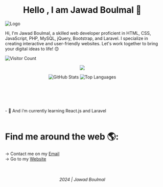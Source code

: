 
<h1 align="center"> Hello , I am Jawad Boulmal 👋</h1>

![Logo](https://www.mediafire.com/convkey/4e66/v3smvp7rf5ahkc27g.jpg)


Hi, I'm Jawad Boulmal, a skilled web developer proficient in HTML, CSS,  JavaScript, PHP, MySQL, jQuery, Bootstrap, and Laravel. I specialize in  creating interactive and user-friendly websites. Let's work together to  bring your digital ideas to life! 😊


![Visitor Count](https://komarev.com/ghpvc/?username=SKayologie&style=flat-square&color=blue)


<p align="center" >
<img src="https://github-readme-stats.vercel.app/api?username=Skayologie&show_icons=true&theme=radical"/>
</p>
<p align="center" >

  <img src="https://github-readme-stats.vercel.app/api/top-langs/?username=skayologie&layout=compact&theme=radical" alt="GitHub Stats" />
  <img src="https://streak-stats.demolab.com?user=skayologie&theme=dracula&hide_border=true&card_width=200&card_height=150&hide_current_streak=true&hide_longest_streak=true" alt="Top Languages" />
</p>


<p align="center">
  <br>
    <img src="https://img.shields.io/badge/HTML5-E34F26?style=flat-square&logo=html5&logoColor=white" alt="">
    <img src="https://img.shields.io/badge/CSS3-1572B6?style=flat-square&logo=css3&logoColor=white" alt="">
    <img src="https://img.shields.io/badge/JavaScript-F7DF1E?style=flat-square&logo=javascript&logoColor=black" alt="">
    <img src="https://img.shields.io/badge/PHP-777BB4?style=flat-square&logo=php&logoColor=white" alt="">
    <img src="https://img.shields.io/badge/MySQL-black?style=flat-square&logo=mysql&logoColor=white" alt="">
    <img src="https://img.shields.io/badge/Python-3776AB?style=flat-square&logo=python&logoColor=white" alt="">
    <img src="https://img.shields.io/badge/C Language-00599C?style=flat-square&logo=c&logoColor=white" alt="">
</p>
<p align="center">
    <img src="https://img.shields.io/badge/Figma-F24E1E?style=flat-square&logo=Figma&logoColor=white" alt="">
    <img src="https://img.shields.io/badge/git-071329?style=flat-square&logo=git&logoColor=F05032" alt="">
    <img src="https://img.shields.io/badge/github-071329?style=flat-square&logo=github&logoColor=white" alt="">    
</p>
- 🌱 And i’m currently learning React.js and Laravel
<br>
<br>
<h1>
  Find me around the web 🌎:
</h1>


<p>
  -> Contact me on my <a href="mailto:jawadboulmal@gmail.com">Email</a> <br>
  -> Go to my <a target="_blank" href="skayologie.github.io">Website</a>
</p>
 
<br>
<h6 align="center">2024 | Jawad Boulmal</h6>
